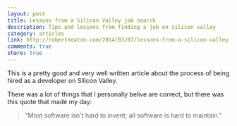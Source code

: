 ```yaml
---
layout: post
title: Lessons from a Silicon Valley job search
description: Tips and lessons from finding a job on silicon valley
category: articles
link: http://robertheaton.com/2014/03/07/lessons-from-a-silicon-valley-job-search/
comments: true
share: true
---
```


This is a pretty good and very well written article about the process of being hired as a developer on Silicon Valley.

There was a lot of things that I personally belive are correct, but there was this quote that made my day:

> "Most software isn't hard to invent; all software is hard to maintain."

